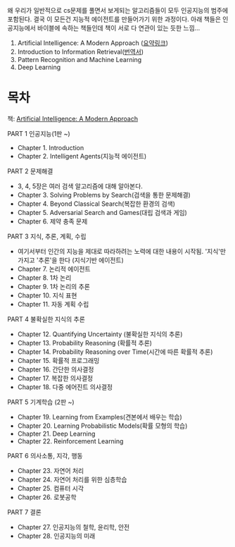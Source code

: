 왜 우리가 일반적으로 cs문제를 풀면서 보게되는 알고리즘들이 모두 인공지능의 범주에 포함된다. 결국 이 모든건 지능적 에이전트를 만들어가기 위한 과정이다. 아래 책들은 인공지능에서 바이블에 속하는 책들인데 책이 서로 다 연관이 있는 듯한 느낌...
1. Artificial Intelligence: A Modern Approach ([요약링크](https://jhoons.tistory.com/94#recentComments))
2. Introduction to Information Retrieval([번역서](http://www.yes24.com/Product/Goods/3733693))
3. Pattern Recognition and Machine Learning
4. Deep Learning

# 목차
책: [Artificial Intelligence: A Modern Approach](https://product.kyobobook.co.kr/detail/S000001875062)

PART 1 인공지능(1판 ~)
- Chapter 1. Introduction
- Chapter 2. Intelligent Agents(지능적 에이전트)

PART 2 문제해결
- 3, 4, 5장은 여러 검색 알고리즘에 대해 알아본다.
- Chapter 3. Solving Problems by Search(검색을 통한 문제해결)
- Chapter 4. Beyond Classical Search(복잡한 환경의 검색)
- Chapter 5. Adversarial Search and Games(대립 검색과 게임)
- Chapter 6. 제약 충족 문제

PART 3 지식, 추론, 계획, 수립
- 여기서부터 인간의 지능을 제대로 따라하려는 노력에 대한 내용이 시작됨. '지식'만 가지고 '추론'을 한다 (지식기반 에이전트)
- Chapter 7. 논리적 에이전트
- Chapter 8. 1차 논리
- Chapter 9. 1차 논리의 추론
- Chapter 10. 지식 표현
- Chapter 11. 자동 계획 수립

PART 4 불확실한 지식의 추론
- Chapter 12. Quantifying Uncertainty (불확실한 지식의 추론)
- Chapter 13. Probability Reasoning (확률적 추론)
- Chapter 14. Probability Reasoning over Time(시간에 따른 확률적 추론)
- Chapter 15. 확률적 프로그래밍
- Chapter 16. 간단한 의사결정
- Chapter 17. 복잡한 의사결정
- Chapter 18. 다중 에어진트 의사결정

PART 5 기계학습 (2판 ~)
- Chapter 19. Learning from Examples(견본에서 배우는 학습)
- Chapter 20. Learning Probabilistic Models(확률 모형의 학습)
- Chapter 21. Deep Learning
- Chapter 22. Reinforcement Learning

PART 6 의사소통, 지각, 행동
- Chapter 23. 자연어 처리
- Chapter 24. 자연어 처리를 위한 심층학습
- Chapter 25. 컴퓨터 시각
- Chapter 26. 로봇공학

PART 7 결론
- Chapter 27. 인공지능의 철학, 윤리학, 안전
- Chapter 28. 인공지능의 미래
